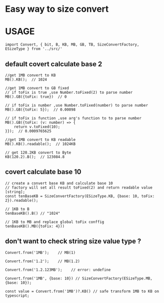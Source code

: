# Easy way to size convert

<!-- # INSTALL
NOT PUBLISH
```
npm i @cxug/size-convert
```
or
```
yarn add @cxug/size-convert
``` -->

# USAGE

```
import Convert, { bit, B, KB, MB, GB, TB, SizeConvertFactory, ESizeType } from '../src/'
```

## default covert calculate base 2
```
//get 1MB convert to KB
MB().KB();  // 1024

//get 1MB convert to GB fixed
// if toFix is true ,use Number.toFixed(2) to parse number
MB().GB({toFix: true})  // 0

// if toFix is number ,use Number.toFixed(number) to parse number
MB().GB({toFix: 5});  // 0.00098

// if toFix is function ,use arg's function to to parse number
MB().GB({toFix: (v: number) => {
    return v.toFixed(10);
}});  // 0.0009765625

//get 1MB convert to KB readable
MB().KB().readable();  // 1024KB

// get 120.2KB convert to Byte
KB(120.2).B();  // 123084.8

```

## covert calculate base 10
```
// create a convert base KB and calculate base 10
// factory will set all result toFixed(2) and return readable value [string];
const tenBaseKB = SizeConvertFactory(ESizeType.KB, {base: 10, toFix: 2}).readable();

// 1KB to B
tenBaseKB().B() // "1024"

// 1KB to MB and replace global toFix conffig
tenBaseKB().MB({toFix: 4}))

```

## don't want to check string size value type ?

```
Convert.from('1MB');    // MB(1)

Convert.from('1.2');    // MB(1.2)

Convert.from('1.2.123MB');    // error: undefine

Convert.from('1MB', {base: 10}) // SizeConvertFactory(ESizeType.MB, {base: 10});

const value = Convert.from('1MB')?.KB() // safe transform 1MB to KB on typescript;

```
